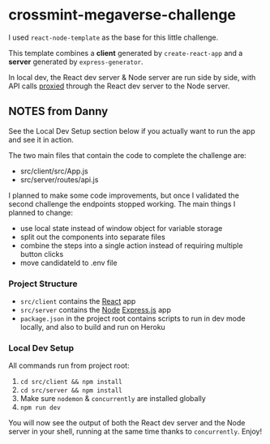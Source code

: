 # crossmint-megaverse-challenge

I used `react-node-template` as the base for this little challenge. 

This template combines a **client** generated by `create-react-app` and a **server** generated by `express-generator`.

In local dev, the React dev server & Node server are run side by side, with API calls [proxied](https://create-react-app.dev/docs/proxying-api-requests-in-development/) through the React dev server to the Node server. 

## NOTES from Danny
See the Local Dev Setup section below if you actually want to run the app and see it in action.

The two main files that contain the code to complete the challenge are: 
- src/client/src/App.js
- src/server/routes/api.js

I planned to make some code improvements, but once I validated the second challenge the endpoints stopped working. 
The main things I planned to change:
- use local state instead of window object for variable storage
- split out the components into separate files
- combine the steps into a single action instead of requiring multiple button clicks
- move candidateId to .env file

### Project Structure

- `src/client` contains the [React](https://reactjs.org/) app
- `src/server` contains the [Node](https://nodejs.org/) [Express.js](https://expressjs.com/) app
- `package.json` in the project root contains scripts to run in dev mode locally, and also to build and run on Heroku

### Local Dev Setup

All commands run from project root:

1. `cd src/client && npm install`
2. `cd src/server && npm install`
3. Make sure `nodemon` & `concurrently` are installed globally
4. `npm run dev`

You will now see the output of both the React dev server and the Node server in your shell, running at the same time thanks to `concurrently`. Enjoy!

